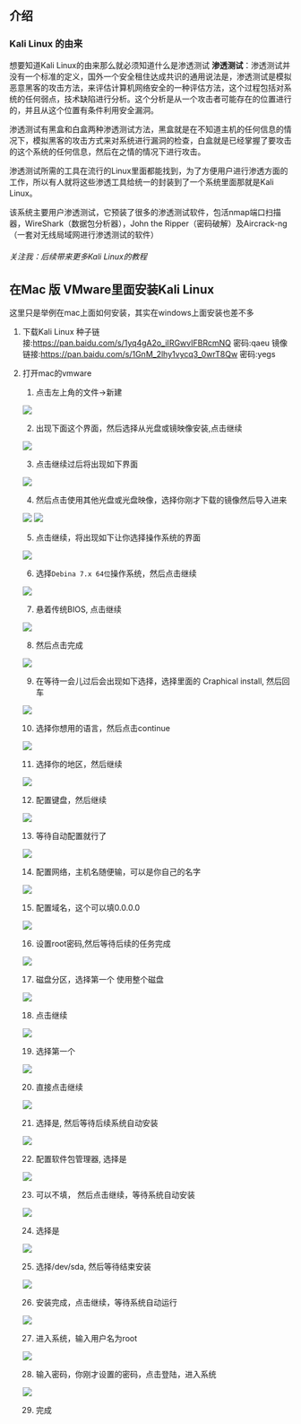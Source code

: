 ## 介绍
### Kali Linux 的由来
想要知道Kali Linux的由来那么就必须知道什么是渗透测试
**渗透测试**：渗透测试并没有一个标准的定义，国外一个安全租住达成共识的通用说法是，渗透测试是模拟恶意黑客的攻击方法，来评估计算机网络安全的一种评估方法，这个过程包括对系统的任何弱点，技术缺陷进行分析。这个分析是从一个攻击者可能存在的位置进行的，并且从这个位置有条件利用安全漏洞。

渗透测试有黑盒和白盒两种渗透测试方法，黑盒就是在不知道主机的任何信息的情况下，模拟黑客的攻击方式来对系统进行漏洞的检查，白盒就是已经掌握了要攻击的这个系统的任何信息，然后在之情的情况下进行攻击。

渗透测试所需的工具在流行的Linux里面都能找到，为了方便用户进行渗透方面的工作，所以有人就将这些渗透工具给统一的封装到了一个系统里面那就是Kali Linux。

该系统主要用户渗透测试，它预装了很多的渗透测试软件，包活nmap端口扫描器，WireShark（数据包分析器），John the Ripper（密码破解）及Aircrack-ng（一套对无线局域网进行渗透测试的软件）

###### 关注我：后续带来更多Kali Linux的教程
## 在Mac 版 VMware里面安装Kali Linux
这里只是举例在mac上面如何安装，其实在windows上面安装也差不多
1. 下载Kali Linux
种子链接:https://pan.baidu.com/s/1yq4gA2o_iIRGwvIFBRcmNQ  密码:qaeu
镜像链接:https://pan.baidu.com/s/1GnM_2lhy1vycq3_0wrT8Qw  密码:yegs

2. 打开mac的vmware
	1. 点击左上角的文件->新建
	
	![](http://uninote.com.cn/docs/1079089832/__pic/C0AXvwyC.png)
	
	2. 出现下面这个界面，然后选择从光盘或镜映像安装,点击继续
	
	![](http://uninote.com.cn/docs/1079089832/__pic/9MENKi7J.png)
	
	3. 点击继续过后将出现如下界面
	
	![](http://uninote.com.cn/docs/1079089832/__pic/msmiWRuh.png)
	
	4. 然后点击使用其他光盘或光盘映像，选择你刚才下载的镜像然后导入进来
	
	![](http://uninote.com.cn/docs/1079089832/__pic/aPzFWvtW.png)
	![](http://uninote.com.cn/docs/1079089832/__pic/cleLo9b3.png)
	
	5. 点击继续，将出现如下让你选择操作系统的界面
	
	![](http://uninote.com.cn/docs/1079089832/__pic/8tQtJj2E.png)
	
	6. 选择`Debina 7.x 64位`操作系统，然后点击继续
	
	![](http://uninote.com.cn/docs/1079089832/__pic/WFSdoxWG.png)
	
	7. 悬着传统BIOS, 点击继续
	
	![](http://uninote.com.cn/docs/1079089832/__pic/H0EiVIem.png)
	
	8. 然后点击完成
	
	![](http://uninote.com.cn/docs/1079089832/__pic/czLL8B74.png)
	
	9. 在等待一会儿过后会出现如下选择，选择里面的 Craphical install, 然后回车
	
	![](http://uninote.com.cn/docs/1079089832/__pic/9XojjZsm.png)
	
	10. 选择你想用的语言，然后点击continue
	
	![](http://uninote.com.cn/docs/1079089832/__pic/hMQn13pP.png)
	
	11. 选择你的地区，然后继续
	
	![](http://uninote.com.cn/docs/1079089832/__pic/wIBR2K79.png)
	
	12. 配置键盘，然后继续
	
	![](http://uninote.com.cn/docs/1079089832/__pic/70sIUxzf.png)
	
	13. 等待自动配置就行了
	
	![](http://uninote.com.cn/docs/1079089832/__pic/sezUQ7Tg.png)
	
	14. 配置网络，主机名随便输，可以是你自己的名字
	
	![](http://uninote.com.cn/docs/1079089832/__pic/OORoxKeb.png)
	
	15. 配置域名，这个可以填0.0.0.0
	
	![](http://uninote.com.cn/docs/1079089832/__pic/OGGTzBaM.png)
	
	16. 设置root密码,然后等待后续的任务完成
	
	![](http://uninote.com.cn/docs/1079089832/__pic/kSVPbqff.png)
	
	17. 磁盘分区，选择第一个 使用整个磁盘
	
	![](http://uninote.com.cn/docs/1079089832/__pic/rkH22UNa.png)
	
	18. 点击继续
	
	![](http://uninote.com.cn/docs/1079089832/__pic/hIasJV97.png)
	
	19. 选择第一个
	
	![](http://uninote.com.cn/docs/1079089832/__pic/9yNPgPMj.png)
	
	20. 直接点击继续
	
	![](http://uninote.com.cn/docs/1079089832/__pic/yIIUArL7.png)
	
	21. 选择是, 然后等待后续系统自动安装
	
	![](http://uninote.com.cn/docs/1079089832/__pic/wYrVL2Tc.png)
	
	22. 配置软件包管理器, 选择是
	
	![](http://uninote.com.cn/docs/1079089832/__pic/I8gi2rsj.png)
	
	23. 可以不填， 然后点击继续，等待系统自动安装
	
	![](http://uninote.com.cn/docs/1079089832/__pic/pfX83s8C.png)
	
	24. 选择是
	
	![](http://uninote.com.cn/docs/1079089832/__pic/jwsMuXmC.png)
	
	25. 选择/dev/sda, 然后等待结束安装
	
	![](http://uninote.com.cn/docs/1079089832/__pic/GWAhXH3a.png)
	
	26. 安装完成，点击继续，等待系统自动运行
	
	![](http://uninote.com.cn/docs/1079089832/__pic/FKLDxeyh.png)
	
	27. 进入系统，输入用户名为root
	
	![](http://uninote.com.cn/docs/1079089832/__pic/S3b3Bwtd.png)
	
	28. 输入密码，你刚才设置的密码，点击登陆，进入系统
	
	![](http://uninote.com.cn/docs/1079089832/__pic/TRMQ5t7A.png)
	
	29. 完成